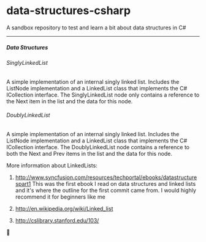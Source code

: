 # data-structures-csharp

A sandbox repository to test and learn a bit about data structures in C#

***

##### Data Structures

###### SinglyLinkedList

A simple implementation of an internal singly linked list. Includes the ListNode implementation and a LinkedList class that implements the C# ICollection<T> interface. The SinglyLinkedList node only contains a reference to the Next item in the list and the data for this node. 

###### DoublyLinkedList

A simple implementation of an internal singly linked list. Includes the ListNode implementation and a LinkedList class that implements the C# ICollection<T> interface. The DoublyLinkedList node contains a reference to both the Next and Prev items in the list and the data for this node. 


More information about LinkedLists:

1. http://www.syncfusion.com/resources/techportal/ebooks/datastructurespart1 
This was the first ebook I read on data structures and linked lists and it's where the outline for the first commit came from. I would highly recommend it for beginners like me

2. http://en.wikipedia.org/wiki/Linked_list 

3. http://cslibrary.stanford.edu/103/

:koala: